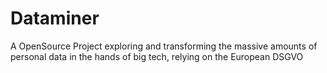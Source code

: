 # Dataminer

A OpenSource Project exploring and transforming the massive amounts of personal data in the hands of big tech, relying on the European DSGVO